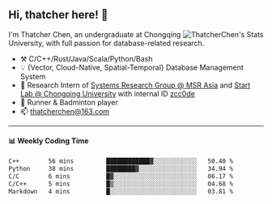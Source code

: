 ## Hi, thatcher here! :wave:

<img align="right" src="https://github-readme-stats.vercel.app/api?username=thatcherchen&title_color=333&text_color=777" alt="ThatcherChen's Stats" >

I'm Thatcher Chen, an undergraduate at Chongqing University, with full passion for database-related research.

- :hammer_and_pick:  C/C++/Rust/Java/Scala/Python/Bash
- :bulb:  {Vector, Cloud-Native, Spatial-Temporal} Database Management System
- :telescope:  Research Intern of [Systems Research Group @ MSR Asia](https://www.microsoft.com/en-us/research/group/systems-research-group-asia) and [Start Lab @ Chongqing University](https://github.com/Spatio-Temporal-Lab) with internal ID [zcc0de](https://github.com/zcc0de)
- :seedling:  Runner & Badminton player
- :mailbox: thatcherchen@163.com

---

#### :bar_chart: Weekly Coding Time

<!--START_SECTION:waka-->

```txt
C++        56 mins         ████████████▓░░░░░░░░░░░░   50.40 %
Python     38 mins         ████████▓░░░░░░░░░░░░░░░░   34.94 %
C/C        6 mins          █▓░░░░░░░░░░░░░░░░░░░░░░░   06.17 %
C/C++      5 mins          █▒░░░░░░░░░░░░░░░░░░░░░░░   04.68 %
Markdown   4 mins          █░░░░░░░░░░░░░░░░░░░░░░░░   03.81 %
```

<!--END_SECTION:waka-->
